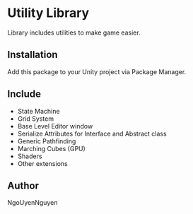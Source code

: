 # Utility Library

Library includes utilities to make game easier.

## Installation

Add this package to your Unity project via Package Manager.

## Include

- State Machine
- Grid System
- Base Level Editor window
- Serialize Attributes for Interface and Abstract class
- Generic Pathfinding
- Marching Cubes (GPU)
- Shaders
- Other extensions

## Author

NgoUyenNguyen